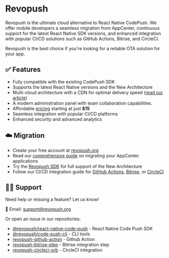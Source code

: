 # Revopush

Revopush is the ultimate cloud alternative to React Native CodePush. We offer mobile developers a seamless migration from AppCenter, continuous support for the latest React Native SDK versions, and enhanced integration with popular CI/CD solutions such as GitHub Actions, Bitrise, and CircleCI.

Revopush is the best choice if you're looking for a reliable OTA solution for your app.


## ✅ Features

- Fully compatible with the existing CodePush SDK
- Supports the latest React Native versions and the New Architecture
- Multi-cloud architecture with a CDN for optimal delivery speed ([read our article](https://revopush.org/revopush-speeds-up-react-native-ota))
- A modern administration panel with team collaboration capabilities.
- Affordable [pricing](https://revopush.org/pricing) starting at just **$15**
- Seamless integration with popular CI/CD platforms
- Enhanced security and advanced analytics

## ☁️ Migration 

- Create your free account at [revopush.org](https://app.revopush.org/register)
- Read our [comprehensive guide](https://revopush.org/full-migration-guide-from-appcenter-codepush-to-revopush) on migrating your AppCenter applications
- Try the [Revopush SDK](https://github.com/revopush/react-native-code-push) for full support of the New Architecture
- Follow our CI/CD integration guide for [GitHub Actions](https://revopush.org/ci-cd-automation-with-codepush-and-github-actions), [Bitrise](https://revopush.org/ci-cd-automation-with-bitrise-codepush), or [CircleCI](https://revopush.org/ci-cd-automation-with-circleci-codepush)

## 👩‍💻 Support 

Need help or missing a feature? Let us know!

📧 Email: support@revopush.org

Or open an issue in our repositories:

- [@revopush/react-native-code-push](https://github.com/revopush/react-native-code-push) - React Native Code Push SDK
- [@revopush/code-push-cli](https://github.com/revopush/code-push-cli) - CLI tools
- [revopush-github-action](https://github.com/revopush/revopush-github-action) - Github Action
- [revopush-bitrise-step](https://github.com/revopush/revopush-bitrise-step) - Bitrise integration step
- [revopush-circleci-orb](https://github.com/revopush/revopush-circleci-orb) - CircleCI integration



